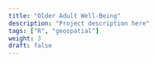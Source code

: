 ```yaml
---
title: "Older Adult Well-Being"
description: "Project description here"
tags: ["R", "geospatial"]
weight: 3
draft: false
---
```

